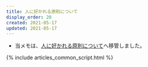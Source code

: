 ```yaml
---
title: 人に好かれる原則について
display_order: 20
created: 2021-05-17
updated: 2021-05-17
---
```

- 当メモは、[人に好かれる原則について](https://thinktwice.tech/life/human_relations/principles_for_making_people_like_you/)へ移管しました。

{% include articles_common_script.html %}
